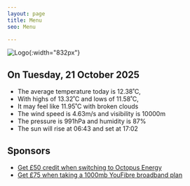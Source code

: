 ```yaml
---
layout: page
title: Menu
seo: Menu

---
```


![Logo](/images/logo.jpg){:width="832px"}

<!-- weather_marker starts -->
## On Tuesday, 21 October 2025

- The average temperature today is 12.38˚C,
- With highs of 13.32˚C and lows of 11.58˚C,
- It may feel like 11.95˚C with broken clouds
- The wind speed is 4.63m/s and visibility is 10000m
- The pressure is 991hPa and humidity is 87%
- The sun will rise at 06:43 and set at 17:02

<!-- weather_marker ends -->

## Sponsors

- [Get £50 credit when switching to Octopus Energy](https://bit.ly/3oD1nnS)
- [Get £75 when taking a 1000mb YouFibre broadband plan](https://aklam.io/91zWhU?)
